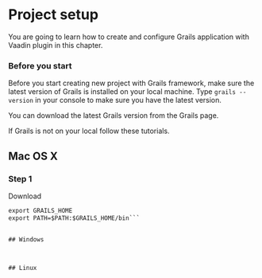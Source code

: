 # Project setup

You are going to learn how to create and configure Grails application with Vaadin plugin in this chapter.

### Before you start

Before you start creating new project with Grails framework, make sure the latest version of Grails is installed on your local machine. Type `grails --version` in your console to make sure you have the latest version.

You can download the latest Grails version from the Grails page.

If Grails is not on your local follow these tutorials.

## Mac OS X

### Step 1
Download 

```GRAILS_HOME=/Users/steve/Documents/Libraries/grails-3.1.7
export GRAILS_HOME
export PATH=$PATH:$GRAILS_HOME/bin```


## Windows



## Linux




